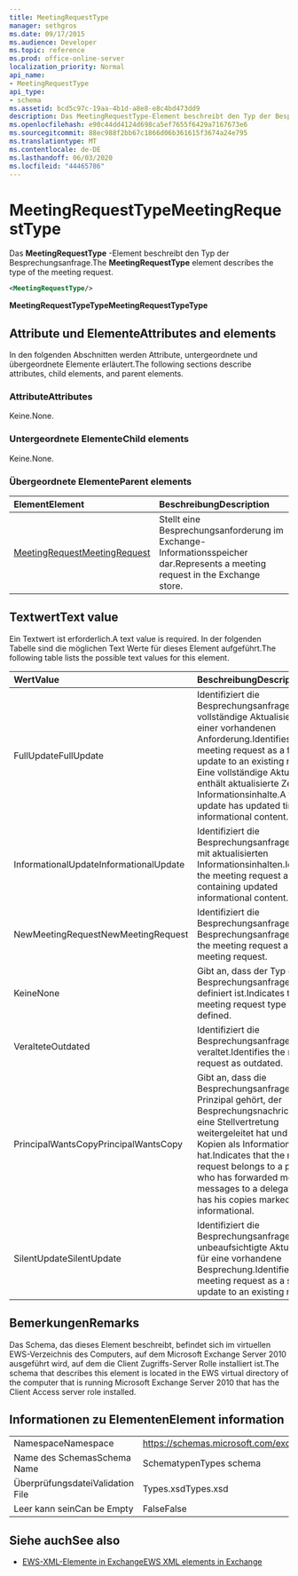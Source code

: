 ```yaml
---
title: MeetingRequestType
manager: sethgros
ms.date: 09/17/2015
ms.audience: Developer
ms.topic: reference
ms.prod: office-online-server
localization_priority: Normal
api_name:
- MeetingRequestType
api_type:
- schema
ms.assetid: bcd5c97c-19aa-4b1d-a8e8-e8c4bd473dd9
description: Das MeetingRequestType-Element beschreibt den Typ der Besprechungsanfrage.
ms.openlocfilehash: e90c44dd4124d698ca5ef7655f6429a7167673e6
ms.sourcegitcommit: 88ec988f2bb67c1866d06b361615f3674a24e795
ms.translationtype: MT
ms.contentlocale: de-DE
ms.lasthandoff: 06/03/2020
ms.locfileid: "44465786"
---
```

# <a name="meetingrequesttype"></a><span data-ttu-id="350b0-103">MeetingRequestType</span><span class="sxs-lookup"><span data-stu-id="350b0-103">MeetingRequestType</span></span>

<span data-ttu-id="350b0-104">Das **MeetingRequestType** -Element beschreibt den Typ der Besprechungsanfrage.</span><span class="sxs-lookup"><span data-stu-id="350b0-104">The **MeetingRequestType** element describes the type of the meeting request.</span></span> 
  
```xml
<MeetingRequestType/>
```

 <span data-ttu-id="350b0-105">**MeetingRequestTypeType**</span><span class="sxs-lookup"><span data-stu-id="350b0-105">**MeetingRequestTypeType**</span></span>
## <a name="attributes-and-elements"></a><span data-ttu-id="350b0-106">Attribute und Elemente</span><span class="sxs-lookup"><span data-stu-id="350b0-106">Attributes and elements</span></span>

<span data-ttu-id="350b0-107">In den folgenden Abschnitten werden Attribute, untergeordnete und übergeordnete Elemente erläutert.</span><span class="sxs-lookup"><span data-stu-id="350b0-107">The following sections describe attributes, child elements, and parent elements.</span></span>
  
### <a name="attributes"></a><span data-ttu-id="350b0-108">Attribute</span><span class="sxs-lookup"><span data-stu-id="350b0-108">Attributes</span></span>

<span data-ttu-id="350b0-109">Keine.</span><span class="sxs-lookup"><span data-stu-id="350b0-109">None.</span></span>
  
### <a name="child-elements"></a><span data-ttu-id="350b0-110">Untergeordnete Elemente</span><span class="sxs-lookup"><span data-stu-id="350b0-110">Child elements</span></span>

<span data-ttu-id="350b0-111">Keine.</span><span class="sxs-lookup"><span data-stu-id="350b0-111">None.</span></span>
  
### <a name="parent-elements"></a><span data-ttu-id="350b0-112">Übergeordnete Elemente</span><span class="sxs-lookup"><span data-stu-id="350b0-112">Parent elements</span></span>

|<span data-ttu-id="350b0-113">**Element**</span><span class="sxs-lookup"><span data-stu-id="350b0-113">**Element**</span></span>|<span data-ttu-id="350b0-114">**Beschreibung**</span><span class="sxs-lookup"><span data-stu-id="350b0-114">**Description**</span></span>|
|:-----|:-----|
|[<span data-ttu-id="350b0-115">MeetingRequest</span><span class="sxs-lookup"><span data-stu-id="350b0-115">MeetingRequest</span></span>](meetingrequest.md) <br/> |<span data-ttu-id="350b0-116">Stellt eine Besprechungsanforderung im Exchange-Informationsspeicher dar.</span><span class="sxs-lookup"><span data-stu-id="350b0-116">Represents a meeting request in the Exchange store.</span></span>  <br/> |
   
## <a name="text-value"></a><span data-ttu-id="350b0-117">Textwert</span><span class="sxs-lookup"><span data-stu-id="350b0-117">Text value</span></span>

<span data-ttu-id="350b0-118">Ein Textwert ist erforderlich.</span><span class="sxs-lookup"><span data-stu-id="350b0-118">A text value is required.</span></span> <span data-ttu-id="350b0-119">In der folgenden Tabelle sind die möglichen Text Werte für dieses Element aufgeführt.</span><span class="sxs-lookup"><span data-stu-id="350b0-119">The following table lists the possible text values for this element.</span></span>
  
|<span data-ttu-id="350b0-120">**Wert**</span><span class="sxs-lookup"><span data-stu-id="350b0-120">**Value**</span></span>|<span data-ttu-id="350b0-121">**Beschreibung**</span><span class="sxs-lookup"><span data-stu-id="350b0-121">**Description**</span></span>|
|:-----|:-----|
|<span data-ttu-id="350b0-122">FullUpdate</span><span class="sxs-lookup"><span data-stu-id="350b0-122">FullUpdate</span></span>  <br/> |<span data-ttu-id="350b0-123">Identifiziert die Besprechungsanfrage als vollständige Aktualisierung einer vorhandenen Anforderung.</span><span class="sxs-lookup"><span data-stu-id="350b0-123">Identifies the meeting request as a full update to an existing request.</span></span> <span data-ttu-id="350b0-124">Eine vollständige Aktualisierung enthält aktualisierte Zeit-und Informationsinhalte.</span><span class="sxs-lookup"><span data-stu-id="350b0-124">A full update has updated time and informational content.</span></span>  <br/> |
|<span data-ttu-id="350b0-125">InformationalUpdate</span><span class="sxs-lookup"><span data-stu-id="350b0-125">InformationalUpdate</span></span>  <br/> |<span data-ttu-id="350b0-126">Identifiziert die Besprechungsanfrage als nur mit aktualisierten Informationsinhalten.</span><span class="sxs-lookup"><span data-stu-id="350b0-126">Identifies the meeting request as only containing updated informational content.</span></span>  <br/> |
|<span data-ttu-id="350b0-127">NewMeetingRequest</span><span class="sxs-lookup"><span data-stu-id="350b0-127">NewMeetingRequest</span></span>  <br/> |<span data-ttu-id="350b0-128">Identifiziert die Besprechungsanfrage als neue Besprechungsanfrage.</span><span class="sxs-lookup"><span data-stu-id="350b0-128">Identifies the meeting request as a new meeting request.</span></span>  <br/> |
|<span data-ttu-id="350b0-129">Keine</span><span class="sxs-lookup"><span data-stu-id="350b0-129">None</span></span>  <br/> |<span data-ttu-id="350b0-130">Gibt an, dass der Typ der Besprechungsanfrage nicht definiert ist.</span><span class="sxs-lookup"><span data-stu-id="350b0-130">Indicates that the meeting request type is not defined.</span></span>  <br/> |
|<span data-ttu-id="350b0-131">Veraltete</span><span class="sxs-lookup"><span data-stu-id="350b0-131">Outdated</span></span>  <br/> |<span data-ttu-id="350b0-132">Identifiziert die Besprechungsanfrage als veraltet.</span><span class="sxs-lookup"><span data-stu-id="350b0-132">Identifies the meeting request as outdated.</span></span>  <br/> |
|<span data-ttu-id="350b0-133">PrincipalWantsCopy</span><span class="sxs-lookup"><span data-stu-id="350b0-133">PrincipalWantsCopy</span></span>  <br/> |<span data-ttu-id="350b0-134">Gibt an, dass die Besprechungsanfrage einem Prinzipal gehört, der Besprechungsnachrichten an eine Stellvertretung weitergeleitet hat und seine Kopien als Information markiert hat.</span><span class="sxs-lookup"><span data-stu-id="350b0-134">Indicates that the meeting request belongs to a principal who has forwarded meeting messages to a delegate and has his copies marked as informational.</span></span>  <br/> |
|<span data-ttu-id="350b0-135">SilentUpdate</span><span class="sxs-lookup"><span data-stu-id="350b0-135">SilentUpdate</span></span>  <br/> |<span data-ttu-id="350b0-136">Identifiziert die Besprechungsanfrage als eine unbeaufsichtigte Aktualisierung für eine vorhandene Besprechung.</span><span class="sxs-lookup"><span data-stu-id="350b0-136">Identifies the meeting request as a silent update to an existing meeting.</span></span>  <br/> |
   
## <a name="remarks"></a><span data-ttu-id="350b0-137">Bemerkungen</span><span class="sxs-lookup"><span data-stu-id="350b0-137">Remarks</span></span>

<span data-ttu-id="350b0-138">Das Schema, das dieses Element beschreibt, befindet sich im virtuellen EWS-Verzeichnis des Computers, auf dem Microsoft Exchange Server 2010 ausgeführt wird, auf dem die Client Zugriffs-Server Rolle installiert ist.</span><span class="sxs-lookup"><span data-stu-id="350b0-138">The schema that describes this element is located in the EWS virtual directory of the computer that is running Microsoft Exchange Server 2010 that has the Client Access server role installed.</span></span>
  
## <a name="element-information"></a><span data-ttu-id="350b0-139">Informationen zu Elementen</span><span class="sxs-lookup"><span data-stu-id="350b0-139">Element information</span></span>

|||
|:-----|:-----|
|<span data-ttu-id="350b0-140">Namespace</span><span class="sxs-lookup"><span data-stu-id="350b0-140">Namespace</span></span>  <br/> |https://schemas.microsoft.com/exchange/services/2006/types  <br/> |
|<span data-ttu-id="350b0-141">Name des Schemas</span><span class="sxs-lookup"><span data-stu-id="350b0-141">Schema Name</span></span>  <br/> |<span data-ttu-id="350b0-142">Schematypen</span><span class="sxs-lookup"><span data-stu-id="350b0-142">Types schema</span></span>  <br/> |
|<span data-ttu-id="350b0-143">Überprüfungsdatei</span><span class="sxs-lookup"><span data-stu-id="350b0-143">Validation File</span></span>  <br/> |<span data-ttu-id="350b0-144">Types.xsd</span><span class="sxs-lookup"><span data-stu-id="350b0-144">Types.xsd</span></span>  <br/> |
|<span data-ttu-id="350b0-145">Leer kann sein</span><span class="sxs-lookup"><span data-stu-id="350b0-145">Can be Empty</span></span>  <br/> |<span data-ttu-id="350b0-146">False</span><span class="sxs-lookup"><span data-stu-id="350b0-146">False</span></span>  <br/> |
   
## <a name="see-also"></a><span data-ttu-id="350b0-147">Siehe auch</span><span class="sxs-lookup"><span data-stu-id="350b0-147">See also</span></span>



- [<span data-ttu-id="350b0-148">EWS-XML-Elemente in Exchange</span><span class="sxs-lookup"><span data-stu-id="350b0-148">EWS XML elements in Exchange</span></span>](ews-xml-elements-in-exchange.md)

